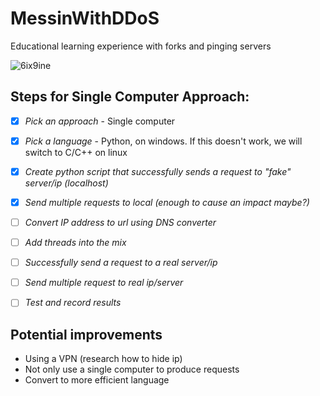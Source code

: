 # MessinWithDDoS
Educational learning experience with forks and pinging servers

![6ix9ine](https://www.thesslstore.com/blog/wp-content/uploads/2018/03/iStock-843534370-940x500.jpg)

## Steps for Single Computer Approach:
- [x] *Pick an approach* - Single computer
- [x] *Pick a language* - Python, on windows. If this doesn't work, we will switch to C/C++ on linux
- [x] *Create python script that successfully sends a request to "fake" server/ip (localhost)*
- [x] *Send multiple requests to local (enough to cause an impact maybe?)*
- [ ] *Convert IP address to url using DNS converter*
- [ ] *Add threads into the mix*
- [ ] *Successfully send a request to a real server/ip*
- [ ] *Send multiple request to real ip/server*
- [ ] *Test and record results*


## Potential improvements
- Using a VPN (research how to hide ip)
- Not only use a single computer to produce requests
- Convert to more efficient language
